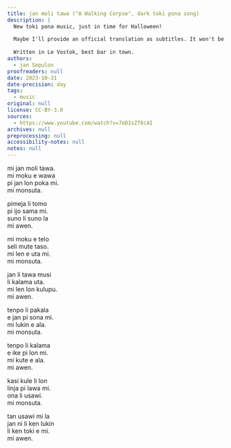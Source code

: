 ```yaml
---
title: jan moli tawa ("A Walking Corpse", dark toki pona song)
description: |
  New toki pona music, just in time for Halloween!
  
  Maybe I'll provide an official translation as subtitles. It won't be an easy task since there are a few double meanings. For example, "mi monsuta" can both be translated as "I'm a monster" and "I'm scared", and the song has an intended vagueness about its meaning(s). It has a sad side and a frightening one.
  
  Written in Le Vostok, best bar in town.
authors:
  - jan Sepulon
proofreaders: null
date: 2023-10-31
date-precision: day
tags:
  - music
original: null
license: CC-BY-3.0
sources:
  - https://www.youtube.com/watch?v=7eD1sZf8cAI
archives: null
preprocessing: null
accessibility-notes: null
notes: null
---
```


mi jan moli tawa.  
mi moku e wawa  
pi jan lon poka mi.  
mi monsuta.

pimeja li tomo  
pi ijo sama mi.  
suno li suno la  
mi awen.


mi moku e telo  
seli mute taso.  
mi len e uta mi.  
mi monsuta.

jan li tawa musi  
li kalama uta.  
mi len lon kulupu.  
mi awen.


tenpo li pakala  
e jan pi sona mi.  
mi lukin e ala.  
mi monsuta.

tenpo li kalama  
e ike pi lon mi.  
mi kute e ala.  
mi awen.

kasi kule li lon  
linja pi lawa mi.  
ona li usawi.  
mi monsuta.

tan usawi mi la  
jan ni li ken lukin  
li ken toki e mi.  
mi awen.
